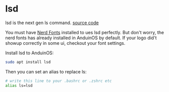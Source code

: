 # lsd

lsd is the next gen ls command. [source code](https://github.com/lsd-rs/lsd)

You must have [Nerd Fonts](https://www.nerdfonts.com/) installed to ues lsd perfectly. But don't worry, the nerd fonts has already installed in AnduinOS by default. If your logo did't showup correctly in some ui, checkout your font settings.

Install lsd to AnduinOS:

```bash
sudo apt install lsd
```

Then you can set an alias to replace ls:

```bash
# write this line to your .bashrc or .zshrc etc
alias ls=lsd
```
